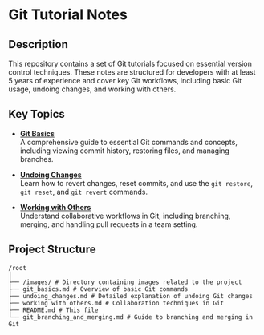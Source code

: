 # Git Tutorial Notes

## Description

This repository contains a set of Git tutorials focused on essential version control techniques. These notes are structured for developers with at least 5 years of experience and cover key Git workflows, including basic Git usage, undoing changes, and working with others. 

## Key Topics

- **[Git Basics](git_basics.md)**  
  A comprehensive guide to essential Git commands and concepts, including viewing commit history, restoring files, and managing branches.

- **[Undoing Changes](undoing_changes.md)**  
  Learn how to revert changes, reset commits, and use the `git restore`, `git reset`, and `git revert` commands.

- **[Working with Others](working%20with%20others.md)**  
  Understand collaborative workflows in Git, including branching, merging, and handling pull requests in a team setting.


## Project Structure
```
/root
│
├── /images/ # Directory containing images related to the project
├── git_basics.md # Overview of basic Git commands
├── undoing_changes.md # Detailed explanation of undoing Git changes
├── working with others.md # Collaboration techniques in Git
├── README.md # This file
└── git_branching_and_merging.md # Guide to branching and merging in Git
```